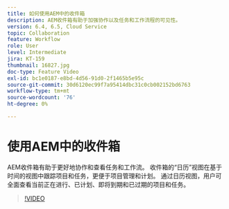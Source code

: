 ```yaml
---
title: 如何使用AEM中的收件箱
description: AEM收件箱有助于加强协作以及任务和工作流程的可见性。
version: 6.4, 6.5, Cloud Service
topic: Collaboration
feature: Workflow
role: User
level: Intermediate
jira: KT-159
thumbnail: 16827.jpg
doc-type: Feature Video
exl-id: bc1e0187-e8bd-4d56-91d0-2f1465b5e95c
source-git-commit: 30d6120ec99f7a95414dbc31c0cb002152bd6763
workflow-type: tm+mt
source-wordcount: '76'
ht-degree: 0%

---
```


# 使用AEM中的收件箱

AEM收件箱有助于更好地协作和查看任务和工作流。 收件箱的“日历”视图在基于时间的视图中跟踪项目和任务，更便于项目管理和计划。 通过日历视图，用户可全面查看当前正在进行、已计划、即将到期和已过期的项目和任务。

>[!VIDEO](https://video.tv.adobe.com/v/16827?quality=12&learn=on)
